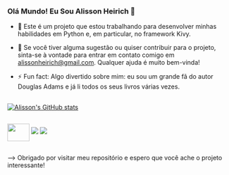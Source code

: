 ### Olá Mundo! Eu Sou Alisson Heirich 👋


- 🔭 Este é um projeto que estou trabalhando para desenvolver minhas habilidades em Python e, em particular, no framework Kivy.

- 🤔 Se você tiver alguma sugestão ou quiser contribuir para o projeto, sinta-se à vontade para entrar em contato comigo em alissonheirich@gmail.com. Qualquer ajuda é muito bem-vinda!

- ⚡ Fun fact: Algo divertido sobre mim: eu sou um grande fã do autor Douglas Adams e já li todos os seus livros várias vezes.
##
[![Alisson's GitHub stats](https://github-readme-stats.vercel.app/api?username=AlissonHeirich&count_private=true&show_icons=true&theme=tokyonight)](https://github.com/AlissonHeirich/github-readme-stats)
##
<img align="center" height="40" width="50" src="https://cdn.jsdelivr.net/gh/devicons/devicon/icons/python/python-original-wordmark.svg" />

<img src="https://cdn.jsdelivr.net/gh/devicons/devicon@latest/icons/php/php-original.svg" />

<img src="https://cdn.jsdelivr.net/gh/devicons/devicon@latest/icons/laravel/laravel-original-wordmark.svg" />
          

##         
          
--> Obrigado por visitar meu repositório e espero que você ache o projeto interessante!
